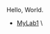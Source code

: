 Hello, World. 

* [MyLab1]([https://igiotto12.github.io/cse15l-lab-reports/lab1.html](https://yuxing26liu/cse15l-lab-reports/blob/main/lab-report-1.md))
\
